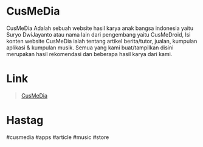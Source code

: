 # CusMeDia
CusMeDia Adalah sebuah website hasil karya anak bangsa indonesia yaitu Suryo DwiJayanto atau nama lain dari pengembang yaitu CusMeDroid, Isi konten website CusMeDia ialah tentang artikel berita/tutor, jualan, kumpulan aplikasi &amp; kumpulan musik. Semua yang kami buat/tampilkan disini merupakan hasil rekomendasi dan beberapa hasil karya dari kami.

# Link
> [CusMeDia](http://cusmedia.is-best.net/)

# Hastag
#cusmedia #apps #article #music #store
